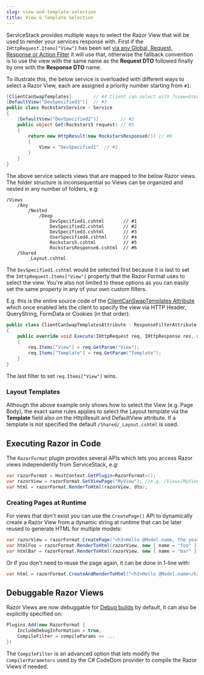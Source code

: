 ```yaml
---
slug: view-and-template-selection
title: View & Template Selection
---
```


ServiceStack provides multiple ways to select the Razor View that will be used to render your services response with. First if the `IHttpRequest.Items["View"]` has been set [via any Global, Request, Response or Action Filter](/order-of-operations) it will use that, otherwise the fallback convention is to use the view with the same name as the **Request DTO** followed finally by one with the **Response DTO** name.

To illustrate this, the below service is overloaded with different ways to select a Razor View, each are assigned a priority number starting from `#1`:

```csharp
[ClientCanSwapTemplates]        // #4 Client can select with ?view=UserSpecified4
[DefaultView("DevSpecified3")]  // #3 
public class RockstarsService : Service 
{
    [DefaultView("DevSpecified2")]        // #2 
    public object Get(Rockstars5 request) // #5
    {
        return new HttpResult(new RockstarsResponse6()) // #6
        {
            View = "DevSpecified1"  // #1
        }
    }
}
```

The above service selects views that are mapped to the below Razor views. The folder structure is inconsequential so Views can be organized and nested in any number of folders, e.g:

```
/Views
    /Any
        /Nested
            /Deep
                DevSpecified1.cshtml       // #1
                DevSpecified2.cshtml       // #2
                DevSpecified3.cshtml       // #3
                UserSpecified4.cshtml      // #4
                Rockstars5.cshtml          // #5
                RockstarsResponse6.cshtml  // #6
    /Shared
        _Layout.cshtml
```

The `DevSpecified1.cshtml` would be selected first because it is last to set the `IHttpRequest.Items["View"]` property that the Razor Format uses to select the view. You're also not limited to these options as you can easily set the same property in any of your own custom filters. 

E.g. this is the entire source code of the [ClientCanSwapTemplates Attribute](https://github.com/ServiceStack/ServiceStack/blob/master/src/ServiceStack.ServiceInterface/ClientCanSwapTemplatesAttribute.cs) which once enabled lets the client to specify the view via HTTP Header, QueryString, FormData or Cookies (in that order):

```csharp
public class ClientCanSwapTemplatesAttribute : ResponseFilterAttribute
{
    public override void Execute(IHttpRequest req, IHttpResponse res, object requestDto)
    {
        req.Items["View"] = req.GetParam("View");
        req.Items["Template"] = req.GetParam("Template");
    }
}
```

The last filter to set `req.Items["View"]` wins.

### Layout Templates

Although the above example only shows how to select the View (e.g. Page Body), the exact same rules applies to select the Layout template via the **Template** field also on the HttpResult and DefaultView attribute. If a template is not specified the default `/Shared/_Layout.cshtml` is used.

## Executing Razor in Code

The `RazorFormat` plugin provides several APIs which lets you access Razor views independently from ServiceStack, e.g:

```csharp
var razorFormat = HostContext.GetPlugin<RazorFormat>();
var razorView = razorFormat.GetViewPage("MyView"); //e.g. /Views/MyView.cshtml
var html = razorFormat.RenderToHtml(razorView, dto);
```

### Creating Pages at Runtime

For views that don't exist you can use the `CreatePage()` API to dynamically create a Razor View from a dynamic string at runtime that can be later reused to generate HTML for multiple models:

```csharp
var razorView = razorFormat.CreatePage("<h3>Hello @Model.name, the year is @DateTime.Now.Year</h3>");
var htmlFoo = razorFormat.RenderToHtml(razorView, new { name = "foo" });
var htmlBar = razorFormat.RenderToHtml(razorView, new { name = "bar" });
```

Or if you don't need to reuse the page again, it can be done in 1-line with:

```csharp
var html = razorFormat.CreateAndRenderToHtml("<h3>Hello @Model.name</h3>", model: new { name = "foo" });
```

## Debuggable Razor Views

Razor Views are now debuggable for 
[Debug builds](/debugging#debugmode) by default, it can also be explicitly specified on:

```csharp
Plugins.Add(new RazorFormat {
    IncludeDebugInformation = true,
    CompileFilter = compileParams => ...
})
```

The `CompileFilter` is an advanced option that lets modify the `CompilerParameters` used by the C# CodeDom provider to compile the Razor Views if needed. 

